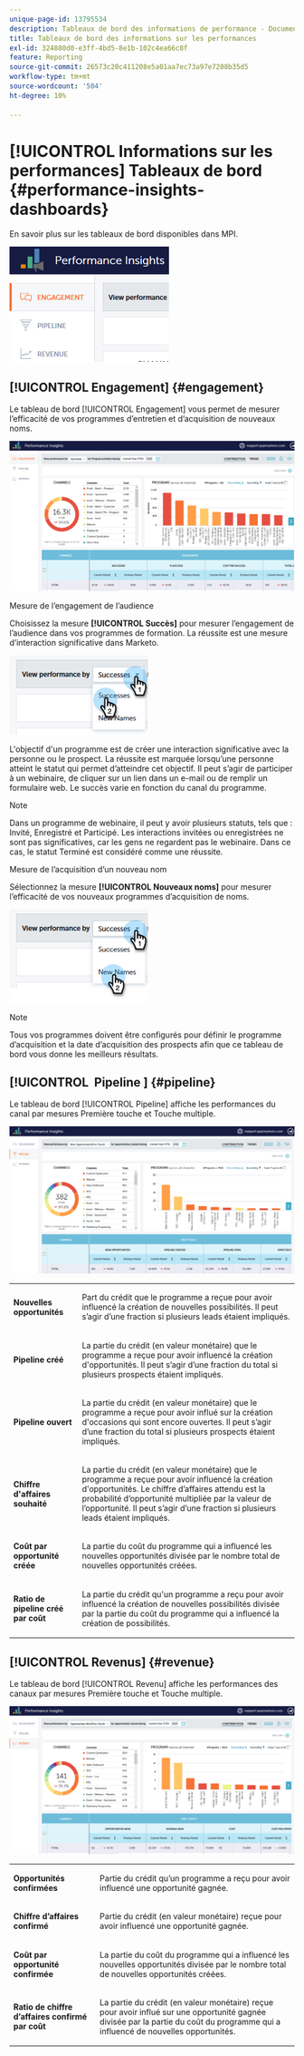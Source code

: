 ```yaml
---
unique-page-id: 13795534
description: Tableaux de bord des informations de performance - Documents Marketo - Documentation du produit
title: Tableaux de bord des informations sur les performances
exl-id: 324880d0-e3ff-4bd5-8e1b-102c4ea66c8f
feature: Reporting
source-git-commit: 26573c20c411208e5a01aa7ec73a97e7208b35d5
workflow-type: tm+mt
source-wordcount: '504'
ht-degree: 10%

---
```


# [!UICONTROL Informations sur les performances] Tableaux de bord {#performance-insights-dashboards}

En savoir plus sur les tableaux de bord disponibles dans MPI.

![](assets/1-4.png)

## [!UICONTROL Engagement] {#engagement}

Le tableau de bord [!UICONTROL Engagement] vous permet de mesurer l’efficacité de vos programmes d’entretien et d’acquisition de nouveaux noms.

![](assets/two-3.png)

Mesure de l’engagement de l’audience

Choisissez la mesure **[!UICONTROL Succès]** pour mesurer l’engagement de l’audience dans vos programmes de formation. La réussite est une mesure d’interaction significative dans Marketo.

![](assets/3-4.png)

L&#39;objectif d&#39;un programme est de créer une interaction significative avec la personne ou le prospect. La réussite est marquée lorsqu’une personne atteint le statut qui permet d’atteindre cet objectif. Il peut s’agir de participer à un webinaire, de cliquer sur un lien dans un e-mail ou de remplir un formulaire web. Le succès varie en fonction du canal du programme.

>[!NOTE]
>
>Dans un programme de webinaire, il peut y avoir plusieurs statuts, tels que : Invité, Enregistré et Participé. Les interactions invitées ou enregistrées ne sont pas significatives, car les gens ne regardent pas le webinaire. Dans ce cas, le statut Terminé est considéré comme une réussite.

Mesure de l’acquisition d’un nouveau nom

Sélectionnez la mesure **[!UICONTROL Nouveaux noms]** pour mesurer l’efficacité de vos nouveaux programmes d’acquisition de noms.

![](assets/4-3.png)

>[!NOTE]
>
>Tous vos programmes doivent être configurés pour définir le programme d’acquisition et la date d’acquisition des prospects afin que ce tableau de bord vous donne les meilleurs résultats.

## [!UICONTROL &#x200B; Pipeline &#x200B;] {#pipeline}

Le tableau de bord [!UICONTROL Pipeline] affiche les performances du canal par mesures Première touche et Touche multiple.

![](assets/five-1.png)

<table>
 <tbody>
  <tr>
   <td><p><strong><span class="uicontrol">Nouvelles opportunités</span></strong></p></td>
   <td><p>Part du crédit que le programme a reçue pour avoir influencé la création de nouvelles possibilités. Il peut s’agir d’une fraction si plusieurs leads étaient impliqués.</p></td>
  </tr>
  <tr>
   <td><p><strong><span class="uicontrol">Pipeline créé</span></strong></p></td>
   <td><p>La partie du crédit (en valeur monétaire) que le programme a reçue pour avoir influencé la création d'opportunités. Il peut s’agir d’une fraction du total si plusieurs prospects étaient impliqués.</p></td>
  </tr>
  <tr>
   <td><p><strong><span class="uicontrol">Pipeline ouvert</span></strong></p></td>
   <td><p>La partie du crédit (en valeur monétaire) que le programme a reçue pour avoir influé sur la création d'occasions qui sont encore ouvertes. Il peut s’agir d’une fraction du total si plusieurs prospects étaient impliqués.</p></td>
  </tr>
  <tr>
   <td><p><strong><span class="uicontrol">Chiffre d'affaires souhaité</span></strong></p></td>
   <td><p>La partie du crédit (en valeur monétaire) que le programme a reçue pour avoir influencé la création d'opportunités. Le chiffre d’affaires attendu est la probabilité d’opportunité multipliée par la valeur de l’opportunité. Il peut s’agir d’une fraction si plusieurs leads étaient impliqués.</p></td>
  </tr>
  <tr>
   <td><p><strong><span class="uicontrol">Coût par opportunité créée</span></strong></p></td>
   <td><p>La partie du coût du programme qui a influencé les nouvelles opportunités divisée par le nombre total de nouvelles opportunités créées.</p></td>
  </tr>
  <tr>
   <td><p><strong><span class="uicontrol">Ratio de pipeline créé par coût</span></strong></p></td>
   <td><p>La partie du crédit qu'un programme a reçu pour avoir influencé la création de nouvelles possibilités divisée par la partie du coût du programme qui a influencé la création de possibilités.</p></td>
  </tr>
 </tbody>
</table>

## [!UICONTROL Revenus] {#revenue}

Le tableau de bord [!UICONTROL Revenu] affiche les performances des canaux par mesures Première touche et Touche multiple.

![](assets/six-1.png)

<table>
 <tbody>
  <tr>
   <td><p><strong><span class="uicontrol">Opportunités confirmées</span></strong></p></td>
   <td><p>Partie du crédit qu’un programme a reçu pour avoir influencé une opportunité gagnée.</p></td>
  </tr>
  <tr>
   <td><p><strong><span class="uicontrol">Chiffre d’affaires confirmé</span></strong></p></td>
   <td><p>Partie du crédit (en valeur monétaire) reçue pour avoir influencé une opportunité gagnée.</p></td>
  </tr>
  <tr>
   <td><p><strong><span class="uicontrol">Coût par opportunité confirmée</span></strong></p></td>
   <td><p>La partie du coût du programme qui a influencé les nouvelles opportunités divisée par le nombre total de nouvelles opportunités créées.</p></td>
  </tr>
  <tr>
   <td><p><strong><span class="uicontrol">Ratio de chiffre d’affaires confirmé par coût</span></strong></p></td>
   <td><p>La partie du crédit (en valeur monétaire) reçue pour avoir influé sur une opportunité gagnée divisée par la partie du coût du programme qui a influencé de nouvelles opportunités.</p></td>
  </tr>
 </tbody>
</table>

